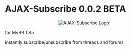 # AJAX-Subscribe 0.0.2 BETA

<p align="center">
  <img title="AJAX-Subscribe Logo" alt="AJAX-Subscribe Logo" src="http://i.imgur.com/J8U8BHP.png" />
</p>

for MyBB 1.8.x

instantly subscribe/unsubscribe from threads and forums
